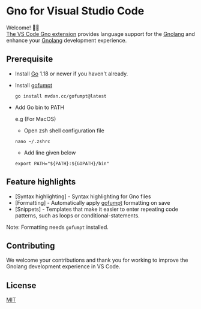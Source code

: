 # Gno for Visual Studio Code

Welcome! 👋🏻<br/>
[The VS Code Gno extension]()
provides language support for the [Gnolang](https://github.com/gnolang/gno) and enhance your [Gnolang](https://github.com/gnolang/gno) development experience.

## Prerequisite

- Install [Go](https://golang.org) 1.18 or newer if you haven't already.

- Install [gofumpt](https://github.com/mvdan/gofumpt)

    ```
    go install mvdan.cc/gofumpt@latest
    ```

- Add Go bin to PATH

   e.g (For MacOS)

   - Open zsh shell configuration file
   ```
   nano ~/.zshrc
   ```
   - Add line given below
   ```
   export PATH="${PATH}:${GOPATH}/bin"
   ```

## Feature highlights

* [Syntax highlighting] - Syntax highlighting for Gno files
* [Formatting] - Automatically apply [gofumpt](https://github.com/mvdan/gofumpt) formatting on save
* [Snippets] - Templates that make it easier to enter repeating code patterns, such as loops or conditional-statements.

Note: Formatting needs `gofumpt` installed.

## Contributing

We welcome your contributions and thank you for working to improve the Gnolang
development experience in VS Code.

## License

[MIT](LICENSE)

